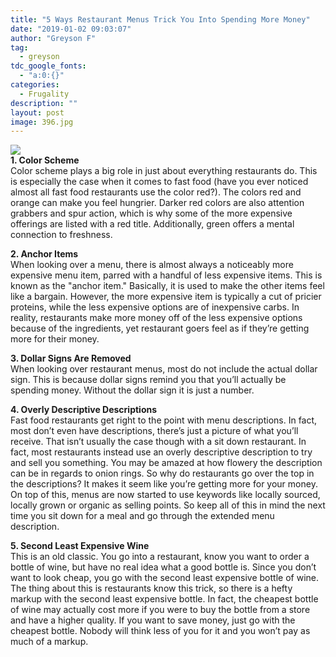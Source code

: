 ```yaml
---
title: "5 Ways Restaurant Menus Trick You Into Spending More Money"
date: "2019-01-02 09:03:07"
author: "Greyson F"
tag:
  - greyson
tdc_google_fonts:
  - "a:0:{}"
categories:
  - Frugality
description: ""
layout: post
image: 396.jpg
---
```


![](http://moderntips.com/wp-content/uploads/2017/06/396.jpg)  
**1. Color Scheme**  
Color scheme plays a big role in just about everything restaurants do. This is especially the case when it comes to fast food (have you ever noticed almost all fast food restaurants use the color red?). The colors red and orange can make you feel hungrier. Darker red colors are also attention grabbers and spur action, which is why some of the more expensive offerings are listed with a red title. Additionally, green offers a mental connection to freshness.

**2. Anchor Items**  
When looking over a menu, there is almost always a noticeably more expensive menu item, parred with a handful of less expensive items. This is known as the "anchor item." Basically, it is used to make the other items feel like a bargain. However, the more expensive item is typically a cut of pricier proteins, while the less expensive options are of inexpensive carbs. In reality, restaurants make more money off of the less expensive options because of the ingredients, yet restaurant goers feel as if they’re getting more for their money.

**3. Dollar Signs Are Removed**  
When looking over restaurant menus, most do not include the actual dollar sign. This is because dollar signs remind you that you’ll actually be spending money. Without the dollar sign it is just a number.

**4. Overly Descriptive Descriptions**  
Fast food restaurants get right to the point with menu descriptions. In fact, most don’t even have descriptions, there’s just a picture of what you’ll receive. That isn’t usually the case though with a sit down restaurant. In fact, most restaurants instead use an overly descriptive description to try and sell you something. You may be amazed at how flowery the description can be in regards to onion rings. So why do restaurants go over the top in the descriptions? It makes it seem like you’re getting more for your money. On top of this, menus are now started to use keywords like locally sourced, locally grown or organic as selling points. So keep all of this in mind the next time you sit down for a meal and go through the extended menu description.

**5. Second Least Expensive Wine**  
This is an old classic. You go into a restaurant, know you want to order a bottle of wine, but have no real idea what a good bottle is. Since you don’t want to look cheap, you go with the second least expensive bottle of wine. The thing about this is restaurants know this trick, so there is a hefty markup with the second least expensive bottle. In fact, the cheapest bottle of wine may actually cost more if you were to buy the bottle from a store and have a higher quality. If you want to save money, just go with the cheapest bottle. Nobody will think less of you for it and you won’t pay as much of a markup.
